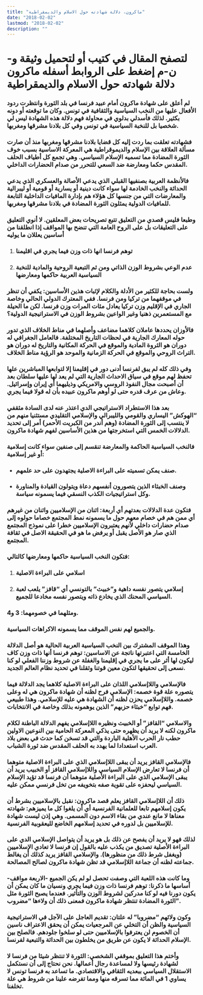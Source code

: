 ```yaml
---
title: "ماكرون، دلالة شهادته حول الاسلام والديمقراطية"
date: "2018-02-02"
lastmod: "2018-02-02"
description: ""
---
```

# **لتصفح المقال في كتيب أو لتحميل وثيقة و-ن-م إضغط على الروابط أسفله** **ماكرون دلالة شهادته حول الاسلام والديمقراطية**

### لم أعلق على شهادة ماكرون أمام عبيد فرنسا في بلد الثورة وانتظرت ردود الأفعال عليها من النخب السياسية والثقافية في تونس. وكان ما توقعته أو دونه بكثير. لذلك فأسدلي بدلوي في محاولة فهم دلالة هذه الشهادة ليس لي شخصيا بل للنخبة السياسية في تونس وفي كل بلادنا مشرقها ومغربها.

### فشهادته تعلقت بما ردت إليه كل قضايا بلادنا مشرقها ومغربها منذ أن صارت مسألة العلاقة بين الإسلام والديموقراطية هي المعركة الاساسية بسبب خوف الثورة المضادة مما تسميه الإسلام السياسي. وهي تجمع كل أطياف الحلف المقدس حكما ومعارضة ضد السعي للتحرر من صدام الحضارات الداخلي.

### فالأنظمة العربية بصنفيها القبلي الذي يدعي الأصالة والعسكري الذي يدعي الحداثة والنخب الخادمة لها سواء كانت دينية أو يسارية أو قومية أو ليبرالية والمعارضات التي من جنسها كل هؤلاء هم بإدارة المافيات الداخلية التابعة للمافيات الدولية يمثلون الثورة المضادة في بلادنا مشرقها ومغربها.

### وطبعا فليس قصدي من التعليق تتبع تصريحات بعض المعلقين. لا أنوي التعليق على التعليقات بل على الروح العامة التي تنضح بها المواقف إذا انطلقنا من أساسين يعللان ما يوليه

1. ### توهم فرنسا انها ذات وزن فيما يجري في اقليمنا
2. ### عدم الوعي بشروط الوزن الذاتي ومن ثم التبعية الروحية والمادية للنخبة السياسية العربية حاكمها ومعارضها

### ولست بحاجة للكثير من الأدلة والكلام لإثبات هذين الأساسين: يكفي أن تنظر في موقفهما من تركيا ومن فرنسا. ففي المعترك الدولي الحالي وخاصة الجاري في الإقليم وزن تركيا يعادل مئات المرات وزن فرنسا. لكن ما الحيلة مع المستعمرين ذهنيا وغير الواعين بشروط الوزن في الاستراتيجية الدولية؟

### فالأوزان يحددها عاملان كلاهما مضاعف وأصلهما في مناط الخلاف الذي تدور حوله المعارك الجارية في لحظات التاريخ المختلفة. فالعامل الجغرافي له دوران هو الثروة المادية والموقع في الحركة المكانية والتاريخ له دوران هو التراث الروحي والموقع في الحركة الزمانية والموحد هو الرؤية مناط الخلاف.

### وفي ذلك كله لم يبق لفرنسا أدنى دور في إقليمنا إلا لتوابعها المباشرين علها تحفظ لهم موقع في سياق الاحداث الجارية التي لم يعد لها عليها سلطان بعد أن أصبحت مجال النفوذ الروسي والامريكي وذيليهما أي إيران وإسرائيل. وعاش من عرف قدره حتى لو أوهم ماكرون عبيده بأن له قولا فيما يجري.

### بعد هذا الاستطراد الاستراتيجي الدي اعتذر عنه لدى السادة مثقفي “الهوكش” اليساري والقومي والليبرالي والإسلامي التقليدي مستثنيا منهم من لا ينتسب إلى الثورة المضادة (وهم أندر من الكبريت الأحمر) أمر إلى تحديد الدلالات الخمس التي استخرجتها من هذين الأساسين لفهم شهادة ماكرون.

### فالنخب السياسية الحاكمة والمعارضة تنقسم إلى صنفين سواء كانت إسلامية أو غير إسلامية:

* ### صنف يمكن تسميته على البراءة الاصلية يجتهدون على حد علمهم.
* ### وصنف الخبثاء الذين يتصورون أنفسهم دعاة ويتولون القيادة والمناورة وكل استراتيجيات الكذب النسقي فيما يسمونه سياسة.

### فتكون عدة الدلالات بعدتهم أي أربعة: اثنان من الإسلاميين واثنان من غيرهم أي ممن هم في خصام معهم حول ما يسمونه نمط المجتمع خصاما حولوه إلى صدام حضارات داخلي لأنهم يعتبرون الإسلاميين خطرا على نموذج المجتمع الذي صار هو الأصل يقبل أو يرفض ما هو في الحقيقة الاصل في ثقافة المجتمع.

### فتكون النخب السياسية حاكمها ومعارضها كالتالي:

1. ### اسلامي على البراءة الاصلية
2. ### إسلامي يتصور نفسه داهية و”خبيث” بالتونسي أي “قافز” يلعب لعبة السياسي المحنك الذي يخادع ذاته ويتصور نفسه مخادعا للجميع.

### ومثلهما في خصومهما: 3 و4.

### والجميع لهم نفس الموقف مما يسمونه الاكراهات السياسية.

### وهذا الموقف المشترك بين النخب السياسية العربية الحالية هو أصل الدلالة الخامسة التي اعتبرتها ناتجة عن الاساسين: توهم فرنسا أنها ذات وزن كاف ليكون لها أثر على ما يجري في إقليمنا والغفلة عن شروط وزننا الفعلي لو كنا نسعى إلى تحقيقها لتكون معين قوتنا وثقلنا في تحديد نظام العالم الجديد.

### فالإسلامي واللاإسلامي اللذان على البراءة الاصلية كلاهما يجد الدلالة فيما يتصوره علة قوة خصمه: الإسلامي فرح لظنه أن شهادة ماكرون هي له وعلى خصمه. واللاإسلامي يحزن لظنه أن الشهادة هي عليه للإسلامي. وهذا طبيعي فهم توابع “خبثاء حزبهم” الذين يوهمونه بذلك وخاصة في الانتخابات.

### والاسلامي “القافز” أو الخبيث ونظيره اللاإسلامي يفهم الدلالة الباطنة لكلام ماكرون لكنه لا يريد أن يظهره حتى يذكي المعركة الحامية بين النوعين الاولين حطب نار الحرب الأهلية الباردة والتي قد تسخن كما حدث في بعض بلاد العرب استعدادا لما يهدد به الحلف المقدس ضد ثورة الشباب.

### فالإسلامي القافز يريد أن يبقى اللاإسلامي الذي على البراءة الاصلية متوهما أن فرنسا لا تعارض الإسلام السياسي واللاإسلامي القافز أو الخبيب يريد أن يبقى الإسلامي الذي على البراءة الأصلية متوهما أن فرنسا قد تؤيد الإسلام السياسي ليحفزه على تقوية صفه بتخويفه من تخل فرنسي ممكن عليه.

### ذلك أن اللاإسلامي القافز يعلم قصد ماكرون: نقبل بالإسلاميين بشرط أن يكون إسلامهم تابعا للعلمانية الفرنسية أي أن يلغوا كل ما يميزهم: شهادته معناها لا مانع عندي من بقاء الاسم دون المسمى. وهي إذن ليست شهادة للإسلاميين بل لدوره في تحديد إسلامهم الخاضع لليعقوبية الفرنسية.

### لذلك فهو لا يريد أن يفصح عن ذلك بل هو يريد أن يتواصل الإسلامي الدي على البراءة الأصلية تصديق من يكذب عليه بالقول إن فرنسا لا تعادي الإسلاميين (ويغفل شرط ذلك من منظورها). والإسلامي القافز يريد كذلك أن يغالط جماعته لظنه أن جماعة اللاإسلامي قد تظن شهادة ماكرون لصالح المصالحة.

### وما كانت هذه اللعبة التي وصفت تحصل لو لم يكن الجميع -الاربعة مواقف-أساسها ما ذكرنا: توهم فرنسا ذات وزن فيما يجري ونسيان ما كان يمكن أن يكون دورنا فيه لو كنا مدركين لشروط الوزن والتأثير. فعندما يصبح الثورة مثل الثورة المضادة تنتظر شهادة ماكرون فمعنى ذلك أن ولاءها “مضروب”.

### وكون ولائهم “مضروبا” له علتان: تقديم العاجل على الآجل في الاستراتيجية السياسية والظن أن التخلي عن المرجعيات يمكن أن يحقق الاعتراف ناسين أن الخصوم لن يعترفوا بالإسلاميين حتى لو سلخوا جلودهم. فالصلح بين الإسلام الحداثة لا يكون عن طريق من يخلطون بين الحداثة والتبعية لفرنسا.

### وأختم هذا التعليق بموقفي الشخصي: الثورة لا تنتظر شيئا من فرنسا لا لشهادة رئيسها ولا لمساعدة رجال أعمالها. نحن نحتاج إلى أن نستكمل الاستقلال السياسي ببعديه الثقافي والاقتصادي. ما تساعد به فرنسا تونس لا يساوي 1 في المائة مما تسرقه منها ومما تفرضه علينا من شروط هي علة تخلفنا.

###